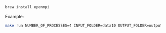 ```bash
brew install openmpi
```

Example:
```bash
make run NUMBER_OF_PROCESSES=4 INPUT_FOLDER=data10 OUTPUT_FOLDER=output
```